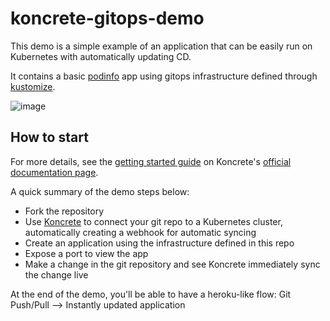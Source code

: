 # koncrete-gitops-demo

This demo is a simple example of an application that can be easily run on Kubernetes with automatically updating CD.

It contains a basic [podinfo](https://github.com/stefanprodan/podinfo) app using gitops infrastructure defined through [kustomize](https://kustomize.io/).

![image](https://user-images.githubusercontent.com/30635282/124979225-9f6b9780-dfe7-11eb-95a5-ee1bc66b6afb.png)


## How to start

For more details, see the [getting started guide](https://docs.koncrete.dev/Getting-Started-0e835a43c944493ea5a591dea5dc804d) on Koncrete's [official documentation page](https://docs.koncrete.dev/).

A quick summary of the demo steps below:
- Fork the repository
- Use [Koncrete](https://www.koncrete.dev/) to connect your git repo to a Kubernetes cluster, automatically creating a webhook for automatic syncing
- Create an application using the infrastructure defined in this repo
- Expose a port to view the app
- Make a change in the git repository and see Koncrete immediately sync the change live

At the end of the demo, you'll be able to have a heroku-like flow: Git Push/Pull --> Instantly updated application

